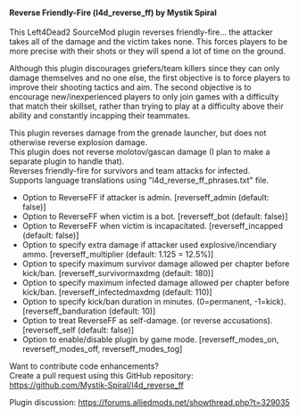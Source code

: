 #### Reverse Friendly-Fire (l4d_reverse_ff) by Mystik Spiral

This Left4Dead2 SourceMod plugin reverses friendly-fire... the attacker takes all of the damage and the victim takes none. This forces players to be more precise with their shots or they will spend a lot of time on the ground.

Although this plugin discourages griefers/team killers since they can only damage themselves and no one else, the first objective is to force players to improve their shooting tactics and aim. The second objective is to encourage new/inexperienced players to only join games with a difficulty that match their skillset, rather than trying to play at a difficulty above their ability and constantly incapping their teammates.

This plugin reverses damage from the grenade launcher, but does not otherwise reverse explosion damage.  
This plugin does not reverse molotov/gascan damage (I plan to make a separate plugin to handle that).  
Reverses friendly-fire for survivors and team attacks for infected.  
Supports language translations using "l4d_reverse_ff_phrases.txt" file.  

- Option to ReverseFF if attacker is admin. [reverseff_admin (default: false)]
- Option to ReverseFF when victim is a bot. [reverseff_bot (default: false)]
- Option to ReverseFF when victim is incapacitated. [reverseff_incapped (default: false)]
- Option to specify extra damage if attacker used explosive/incendiary ammo. [reverseff_multiplier (default: 1.125 = 12.5%)]
- Option to specify maximum survivor damage allowed per chapter before kick/ban. [reverseff_survivormaxdmg (default: 180)]
- Option to specify maximum infected damage allowed per chapter before kick/ban. [reverseff_infectedmaxdmg (default: 110)]
- Option to specify kick/ban duration in minutes. (0=permanent, -1=kick). [reverseff_banduration (default: 10)]
- Option to treat ReverseFF as self-damage. (or reverse accusations). [reverseff_self (default: false)]
- Option to enable/disable plugin by game mode. [reverseff_modes_on, reverseff_modes_off, reverseff_modes_tog]

Want to contribute code enhancements?  
Create a pull request using this GitHub repository: https://github.com/Mystik-Spiral/l4d_reverse_ff

Plugin discussion: https://forums.alliedmods.net/showthread.php?t=329035
